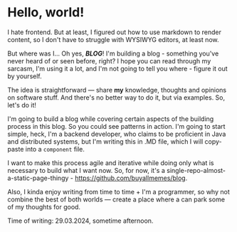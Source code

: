 # Hello, world!

I hate frontend. But at least, I figured out how to use markdown to render content, so I don't have to struggle with
WYSIWYG editors, at least now.

But where was I... Oh yes, **_BLOG_**! I'm building a blog - something you've never heard of or seen before, right? I
hope you can read through my sarcasm, I'm using it a lot, and I'm not going to tell you where - figure it out by
yourself.

The idea is straightforward — share **my** knowledge, thoughts and opinions on software stuff.
And there's no better way to do it, but via examples.
So, let's do it!

I'm going to build a blog while covering certain aspects of the building process in this blog.
So you could see patterns in action.
I'm going to start simple, heck, I'm a backend developer, who claims to be proficient in Java and
distributed systems, but I'm writing this in .MD file, which I will copy-paste into a `component` file.

I want to make this process agile and iterative while doing only what is necessary to build what I want now.
So, for now, it's a single-repo-almost-a-static-page-thingy - https://github.com/buyallmemes/blog.

Also, I kinda enjoy writing from time to time + I'm a programmer, so why not combine the best of both worlds — create a
place where a can park some of my thoughts for good.

Time of writing: 29.03.2024, sometime afternoon.
